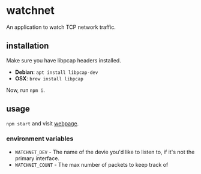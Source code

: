 # watchnet

An application to watch TCP network traffic.


## installation

Make sure you have libpcap headers installed.

- **Debian**: `apt install libpcap-dev`
- **OSX**: `brew install libpcap`

Now, run `npm i`.

## usage

`npm start` and visit [webpage](http://0.0.0.0:8000/).

### environment variables

* `WATCHNET_DEV` - The name of the devie you'd like to listen to, if it's not the primary interface.
* `WATCHNET_COUNT` - The max number of packets to keep track of
